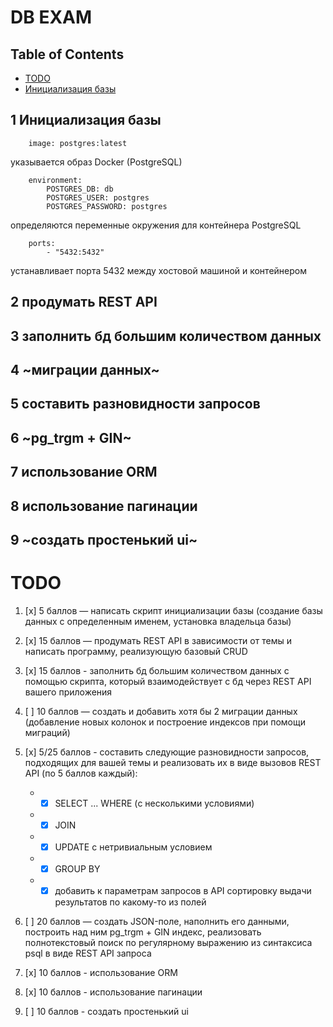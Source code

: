 # DB EXAM

## Table of Contents

- [TODO](#todo)
-  [Инициализация базы](#1-инициализация-базы)


## 1 Инициализация базы
```
	image: postgres:latest
```
указывается образ Docker (PostgreSQL)

```
	environment:
		POSTGRES_DB: db
		POSTGRES_USER: postgres
		POSTGRES_PASSWORD: postgres
```
определяются переменные окружения для контейнера PostgreSQL

```
	ports:
		- "5432:5432" 
```  
устанавливает порта 5432 между хостовой машиной и контейнером

## 2 продумать REST API

## 3 заполнить бд большим количеством данных

## 4 ~миграции данных~

## 5 составить разновидности запросов

## 6 ~pg_trgm + GIN~

## 7 использование ORM

## 8 использование пагинации

## 9 ~создать простенький ui~


# TODO

1. [x] 5 баллов — написать скрипт инициализации базы (создание базы данных с определенным именем, установка владельца базы)

2. [x] 15 баллов — продумать REST API в зависимости от темы и написать программу, реализующую базовый CRUD

3. [x] 15 баллов - заполнить бд большим количеством данных с помощью скрипта, который взаимодействует с бд через REST API вашего приложения

4. [ ] 10 баллов — создать и добавить хотя бы 2 миграции данных (добавление новых колонок и построение индексов при помощи миграций)

5. [x] 5/25 баллов - составить следующие разновидности запросов, подходящих для вашей темы и реализовать их в виде вызовов REST API (по 5 баллов каждый):
	- - [x] SELECT ... WHERE (с несколькими условиями)
	- - [x] JOIN
	- - [x] UPDATE с нетривиальным условием
	- - [x] GROUP BY
	- - [x] добавить к параметрам запросов в API сортировку выдачи результатов по какому-то из полей

6. [ ] 20 баллов — создать JSON-поле, наполнить его данными, построить над ним pg_trgm + GIN индекс, реализовать полнотекстовый поиск по регулярному выражению из синтаксиса psql в виде REST API запроса

7. [x] 10 баллов - использование ORM

8. [x] 10 баллов - использование пагинации

9. [ ] 10 баллов - создать простенький ui
